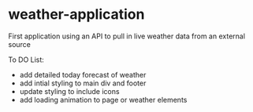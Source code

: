 # weather-application

First application using an API to pull in live weather data from an external source

To DO List:

- add detailed today forecast of weather
- add intial styling to main div and footer
- update styling to include icons
- add loading animation to page or weather elements

